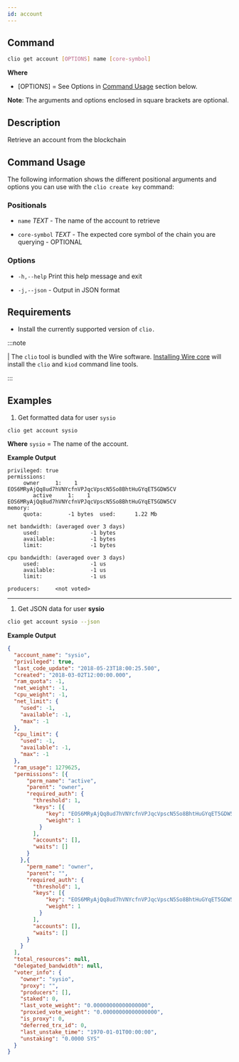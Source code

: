 ```yaml
---
id: account
---
```


## Command

```bash
clio get account [OPTIONS] name [core-symbol]
```

**Where**

* [OPTIONS] = See Options in [Command Usage](#command-usage) section below.

**Note**: The arguments and options enclosed in square brackets are optional.

## Description

Retrieve an account from the blockchain

## Command Usage

The following information shows the different positional arguments and options you can use with the `clio create key` command:

### Positionals

- `name` _TEXT_ - The name of the account to retrieve
* `core-symbol` _TEXT_ - The expected core symbol of the chain you are querying - OPTIONAL

### Options

- `-h,--help` Print this help message and exit
* `-j,--json` - Output in JSON format

## Requirements

* Install the currently supported version of `clio.`

:::note

| The `clio` tool is bundled with the Wire software. [Installing Wire core](/docs/getting-started/install-dependencies.md) will install the `clio` and `kiod` command line tools.

:::

## Examples

1. Get formatted data for user `sysio`

```shell
clio get account sysio
```

**Where**
`sysio` = The name of the account.

**Example Output**

```console
privileged: true
permissions: 
     owner     1:    1 EOS6MRyAjQq8ud7hVNYcfnVPJqcVpscN5So8BhtHuGYqET5GDW5CV
        active     1:    1 EOS6MRyAjQq8ud7hVNYcfnVPJqcVpscN5So8BhtHuGYqET5GDW5CV
memory: 
     quota:        -1 bytes  used:      1.22 Mb   

net bandwidth: (averaged over 3 days)
     used:                -1 bytes
     available:           -1 bytes
     limit:               -1 bytes

cpu bandwidth: (averaged over 3 days)
     used:                -1 us
     available:           -1 us   
     limit:               -1 us   

producers:     <not voted>
```

---

1. Get JSON data for user **sysio**

```sh
clio get account sysio --json
```

**Example Output**

```json
{
  "account_name": "sysio",
  "privileged": true,
  "last_code_update": "2018-05-23T18:00:25.500",
  "created": "2018-03-02T12:00:00.000",
  "ram_quota": -1,
  "net_weight": -1,
  "cpu_weight": -1,
  "net_limit": {
    "used": -1,
    "available": -1,
    "max": -1
  },
  "cpu_limit": {
    "used": -1,
    "available": -1,
    "max": -1
  },
  "ram_usage": 1279625,
  "permissions": [{
      "perm_name": "active",
      "parent": "owner",
      "required_auth": {
        "threshold": 1,
        "keys": [{
            "key": "EOS6MRyAjQq8ud7hVNYcfnVPJqcVpscN5So8BhtHuGYqET5GDW5CV",
            "weight": 1
          }
        ],
        "accounts": [],
        "waits": []
      }
    },{
      "perm_name": "owner",
      "parent": "",
      "required_auth": {
        "threshold": 1,
        "keys": [{
            "key": "EOS6MRyAjQq8ud7hVNYcfnVPJqcVpscN5So8BhtHuGYqET5GDW5CV",
            "weight": 1
          }
        ],
        "accounts": [],
        "waits": []
      }
    }
  ],
  "total_resources": null,
  "delegated_bandwidth": null,
  "voter_info": {
    "owner": "sysio",
    "proxy": "",
    "producers": [],
    "staked": 0,
    "last_vote_weight": "0.00000000000000000",
    "proxied_vote_weight": "0.00000000000000000",
    "is_proxy": 0,
    "deferred_trx_id": 0,
    "last_unstake_time": "1970-01-01T00:00:00",
    "unstaking": "0.0000 SYS"
  }
}
```

<!-- ## See Also
- [Accounts and Permissions](https://developers.eos.io/welcome/v2.1/protocol/accounts_and_permissions) protocol document. -->
